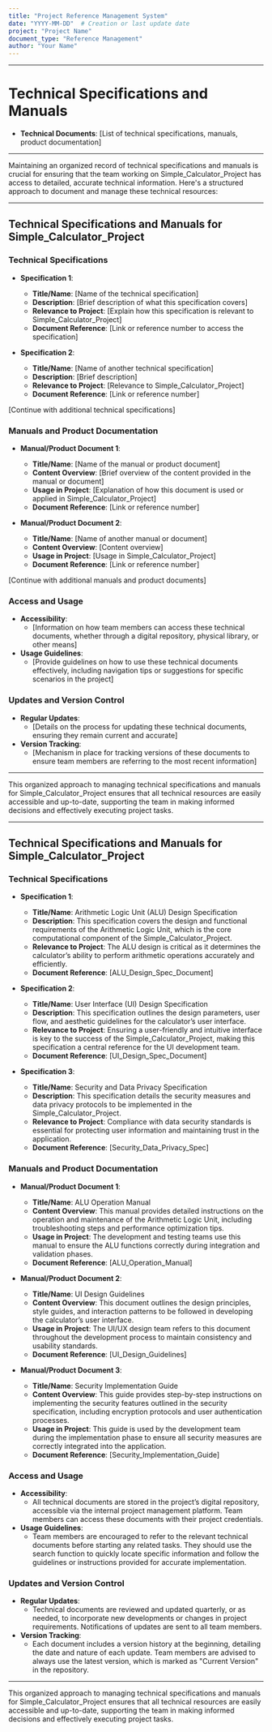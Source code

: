 ```yaml
---
title: "Project Reference Management System"
date: "YYYY-MM-DD"  # Creation or last update date
project: "Project Name"
document_type: "Reference Management"
author: "Your Name"
---
```

---
# Technical Specifications and Manuals

- **Technical Documents**: [List of technical specifications, manuals, product documentation]

---
Maintaining an organized record of technical specifications and manuals is crucial for ensuring that the team working on Simple_Calculator_Project has access to detailed, accurate technical information. Here's a structured approach to document and manage these technical resources:

---

## Technical Specifications and Manuals for Simple_Calculator_Project

### Technical Specifications
- **Specification 1**: 
  - **Title/Name**: [Name of the technical specification]
  - **Description**: [Brief description of what this specification covers]
  - **Relevance to Project**: [Explain how this specification is relevant to Simple_Calculator_Project]
  - **Document Reference**: [Link or reference number to access the specification]

- **Specification 2**: 
  - **Title/Name**: [Name of another technical specification]
  - **Description**: [Brief description]
  - **Relevance to Project**: [Relevance to Simple_Calculator_Project]
  - **Document Reference**: [Link or reference number]

[Continue with additional technical specifications]

### Manuals and Product Documentation
- **Manual/Product Document 1**: 
  - **Title/Name**: [Name of the manual or product document]
  - **Content Overview**: [Brief overview of the content provided in the manual or document]
  - **Usage in Project**: [Explanation of how this document is used or applied in Simple_Calculator_Project]
  - **Document Reference**: [Link or reference number]

- **Manual/Product Document 2**: 
  - **Title/Name**: [Name of another manual or document]
  - **Content Overview**: [Content overview]
  - **Usage in Project**: [Usage in Simple_Calculator_Project]
  - **Document Reference**: [Link or reference number]

[Continue with additional manuals and product documents]

### Access and Usage
- **Accessibility**: 
  - [Information on how team members can access these technical documents, whether through a digital repository, physical library, or other means]
- **Usage Guidelines**: 
  - [Provide guidelines on how to use these technical documents effectively, including navigation tips or suggestions for specific scenarios in the project]

### Updates and Version Control
- **Regular Updates**: 
  - [Details on the process for updating these technical documents, ensuring they remain current and accurate]
- **Version Tracking**: 
  - [Mechanism in place for tracking versions of these documents to ensure team members are referring to the most recent information]

---

This organized approach to managing technical specifications and manuals for Simple_Calculator_Project ensures that all technical resources are easily accessible and up-to-date, supporting the team in making informed decisions and effectively executing project tasks.

---
## Technical Specifications and Manuals for Simple_Calculator_Project

### Technical Specifications

- **Specification 1**: 
  - **Title/Name**: Arithmetic Logic Unit (ALU) Design Specification
  - **Description**: This specification covers the design and functional requirements of the Arithmetic Logic Unit, which is the core computational component of the Simple_Calculator_Project.
  - **Relevance to Project**: The ALU design is critical as it determines the calculator’s ability to perform arithmetic operations accurately and efficiently.
  - **Document Reference**: [ALU_Design_Spec_Document]

- **Specification 2**: 
  - **Title/Name**: User Interface (UI) Design Specification
  - **Description**: This specification outlines the design parameters, user flow, and aesthetic guidelines for the calculator’s user interface.
  - **Relevance to Project**: Ensuring a user-friendly and intuitive interface is key to the success of the Simple_Calculator_Project, making this specification a central reference for the UI development team.
  - **Document Reference**: [UI_Design_Spec_Document]

- **Specification 3**: 
  - **Title/Name**: Security and Data Privacy Specification
  - **Description**: This specification details the security measures and data privacy protocols to be implemented in the Simple_Calculator_Project.
  - **Relevance to Project**: Compliance with data security standards is essential for protecting user information and maintaining trust in the application.
  - **Document Reference**: [Security_Data_Privacy_Spec]

### Manuals and Product Documentation

- **Manual/Product Document 1**: 
  - **Title/Name**: ALU Operation Manual
  - **Content Overview**: This manual provides detailed instructions on the operation and maintenance of the Arithmetic Logic Unit, including troubleshooting steps and performance optimization tips.
  - **Usage in Project**: The development and testing teams use this manual to ensure the ALU functions correctly during integration and validation phases.
  - **Document Reference**: [ALU_Operation_Manual]

- **Manual/Product Document 2**: 
  - **Title/Name**: UI Design Guidelines
  - **Content Overview**: This document outlines the design principles, style guides, and interaction patterns to be followed in developing the calculator’s user interface.
  - **Usage in Project**: The UI/UX design team refers to this document throughout the development process to maintain consistency and usability standards.
  - **Document Reference**: [UI_Design_Guidelines]

- **Manual/Product Document 3**: 
  - **Title/Name**: Security Implementation Guide
  - **Content Overview**: This guide provides step-by-step instructions on implementing the security features outlined in the security specification, including encryption protocols and user authentication processes.
  - **Usage in Project**: This guide is used by the development team during the implementation phase to ensure all security measures are correctly integrated into the application.
  - **Document Reference**: [Security_Implementation_Guide]

### Access and Usage

- **Accessibility**: 
  - All technical documents are stored in the project’s digital repository, accessible via the internal project management platform. Team members can access these documents with their project credentials.
- **Usage Guidelines**: 
  - Team members are encouraged to refer to the relevant technical documents before starting any related tasks. They should use the search function to quickly locate specific information and follow the guidelines or instructions provided for accurate implementation.

### Updates and Version Control

- **Regular Updates**: 
  - Technical documents are reviewed and updated quarterly, or as needed, to incorporate new developments or changes in project requirements. Notifications of updates are sent to all team members.
- **Version Tracking**: 
  - Each document includes a version history at the beginning, detailing the date and nature of each update. Team members are advised to always use the latest version, which is marked as "Current Version" in the repository.

---

This organized approach to managing technical specifications and manuals for Simple_Calculator_Project ensures that all technical resources are easily accessible and up-to-date, supporting the team in making informed decisions and effectively executing project tasks.
